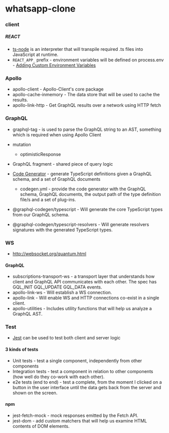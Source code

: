 # whatsapp-clone


### client

##### REACT


- [ts-node](https://github.com/TypeStrong/ts-node) is an interpreter that will transpile required .ts files into JavaScript at runtime.
- `REACT_APP_` prefix - environment variables will be defined on process.env - [Adding Custom Environment Variables](https://facebook.github.io/create-react-app/docs/adding-custom-environment-variables)


### Apollo
- apollo-client - Apollo-Client's core package
- apollo-cache-inmemory - The data store that will be used to cache the results.
- apollo-link-http - Get GraphQL results over a network using HTTP fetch

### GraphQL
- graphql-tag - is used to parse the GraphQL string to an AST, something which is required when using Apollo Client

- mutation 
  - optimisticResponse
  
- GraphQL fragment - shared piece of query logic
- [Code Generator](https://graphql-code-generator.com/) - generate TypeScript definitions given a GraphQL schema, and a set of GraphQL documents
  - codegen.yml - provide the code generator with the GraphQL schema, GraphQL documents, the output path of the type definition file/s and a set of plug-ins.
- @graphql-codegen/typescript - Will generate the core TypeScript types from our GraphQL schema.
- @graphql-codegen/typescript-resolvers - Will generate resolvers signatures with the generated TypeScript types.
  
  
### WS
- http://websocket.org/quantum.html

#### GraphQL
- subscriptions-transport-ws - a transport layer that understands how client and GraphQL API communicates with each other. The spec has GQL_INIT GQL_UPDATE GQL_DATA events.
- apollo-link-ws - Will establish a WS connection.
- apollo-link - Will enable WS and HTTP connections co-exist in a single client.
- apollo-utilities - Includes utility functions that will help us analyze a GraphQL AST.

  
### Test
- [Jest](https://jestjs.io) can be used to test both client and server logic

####  3 kinds of tests
- Unit tests - test a single component, independently from other components
- Integration tests - test a component in relation to other components (how well do they co-work with each other).
- e2e tests (end to end) - test a complete, from the moment I clicked on a button in the user interface until the data gets back from the server and shown on the screen.

#### npm
- jest-fetch-mock - mock responses emitted by the Fetch API.
- jest-dom - add custom matchers that will help us examine HTML contents of DOM elements.

